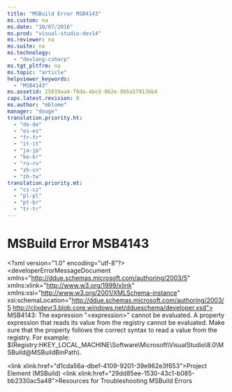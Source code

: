 ```yaml
---
title: "MSBuild Error MSB4143"
ms.custom: na
ms.date: "10/07/2016"
ms.prod: "visual-studio-dev14"
ms.reviewer: na
ms.suite: na
ms.technology: 
  - "devlang-csharp"
ms.tgt_pltfrm: na
ms.topic: "article"
helpviewer_keywords: 
  - "MSB4143"
ms.assetid: 25019aa4-f0da-4bcd-862e-9b5a57913bb4
caps.latest.revision: 8
ms.author: "mblome"
manager: "douge"
translation.priority.ht: 
  - "de-de"
  - "es-es"
  - "fr-fr"
  - "it-it"
  - "ja-jp"
  - "ko-kr"
  - "ru-ru"
  - "zh-cn"
  - "zh-tw"
translation.priority.mt: 
  - "cs-cz"
  - "pl-pl"
  - "pt-br"
  - "tr-tr"
---
```

# MSBuild Error MSB4143
\<?xml version="1.0" encoding="utf-8"?>
\<developerErrorMessageDocument xmlns="http://ddue.schemas.microsoft.com/authoring/2003/5" xmlns:xlink="http://www.w3.org/1999/xlink" xmlns:xsi="http://www.w3.org/2001/XMLSchema-instance" xsi:schemaLocation="http://ddue.schemas.microsoft.com/authoring/2003/5 http://clixdevr3.blob.core.windows.net/ddueschema/developer.xsd">
  <introduction>
    <para>
      <ui>MSB4143: The expression "&lt;expression&gt;" cannot be evaluated.</ui>
    </para>
    <para>A property expression that reads its value from the registry cannot be evaluated.</para>
  </introduction>
  <procedure>
    <title>To correct this error</title>
    <steps class="bullet">
      <step>
        <content>
          <para>Make sure that the property follows the correct syntax to read a value from the registry. For example: <codeInline>$(Registry:HKEY_LOCAL_MACHINE\Software\Microsoft\VisualStudio\8.0\MSBuild@MSBuildBinPath)</codeInline>.</para>
        </content>
      </step>
    </steps>
  </procedure>
  <relatedTopics>

\<link xlink:href="d1cda56a-dbef-4109-9201-39e962e3f653">Project Element (MSBuild)</link>
\<link xlink:href="29dd85ee-1530-43c1-b085-bb2330ac5a48">Resources for Troubleshooting MSBuild Errors</link>
</relatedTopics>
</developerErrorMessageDocument>